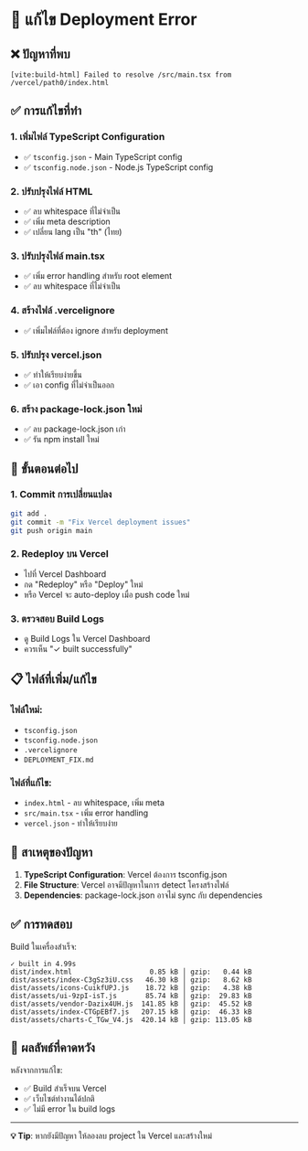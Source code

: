 # 🔧 แก้ไข Deployment Error

## ❌ ปัญหาที่พบ
```
[vite:build-html] Failed to resolve /src/main.tsx from /vercel/path0/index.html
```

## ✅ การแก้ไขที่ทำ

### 1. **เพิ่มไฟล์ TypeScript Configuration**
- ✅ `tsconfig.json` - Main TypeScript config
- ✅ `tsconfig.node.json` - Node.js TypeScript config

### 2. **ปรับปรุงไฟล์ HTML**
- ✅ ลบ whitespace ที่ไม่จำเป็น
- ✅ เพิ่ม meta description
- ✅ เปลี่ยน lang เป็น "th" (ไทย)

### 3. **ปรับปรุงไฟล์ main.tsx**
- ✅ เพิ่ม error handling สำหรับ root element
- ✅ ลบ whitespace ที่ไม่จำเป็น

### 4. **สร้างไฟล์ .vercelignore**
- ✅ เพิ่มไฟล์ที่ต้อง ignore สำหรับ deployment

### 5. **ปรับปรุง vercel.json**
- ✅ ทำให้เรียบง่ายขึ้น
- ✅ เอา config ที่ไม่จำเป็นออก

### 6. **สร้าง package-lock.json ใหม่**
- ✅ ลบ package-lock.json เก่า
- ✅ รัน npm install ใหม่

## 🚀 ขั้นตอนต่อไป

### 1. **Commit การเปลี่ยนแปลง**
```bash
git add .
git commit -m "Fix Vercel deployment issues"
git push origin main
```

### 2. **Redeploy บน Vercel**
- ไปที่ Vercel Dashboard
- กด "Redeploy" หรือ "Deploy" ใหม่
- หรือ Vercel จะ auto-deploy เมื่อ push code ใหม่

### 3. **ตรวจสอบ Build Logs**
- ดู Build Logs ใน Vercel Dashboard
- ควรเห็น "✓ built successfully"

## 📋 ไฟล์ที่เพิ่ม/แก้ไข

### ไฟล์ใหม่:
- `tsconfig.json`
- `tsconfig.node.json`
- `.vercelignore`
- `DEPLOYMENT_FIX.md`

### ไฟล์ที่แก้ไข:
- `index.html` - ลบ whitespace, เพิ่ม meta
- `src/main.tsx` - เพิ่ม error handling
- `vercel.json` - ทำให้เรียบง่าย

## 🎯 สาเหตุของปัญหา

1. **TypeScript Configuration**: Vercel ต้องการ tsconfig.json
2. **File Structure**: Vercel อาจมีปัญหาในการ detect โครงสร้างไฟล์
3. **Dependencies**: package-lock.json อาจไม่ sync กับ dependencies

## ✅ การทดสอบ

Build ในเครื่องสำเร็จ:
```
✓ built in 4.99s
dist/index.html                   0.85 kB │ gzip:   0.44 kB
dist/assets/index-C3gSz3iU.css   46.30 kB │ gzip:   8.62 kB
dist/assets/icons-CuikfUPJ.js    18.72 kB │ gzip:   4.38 kB
dist/assets/ui-9zpI-isT.js       85.74 kB │ gzip:  29.83 kB
dist/assets/vendor-Dazix4UH.js  141.85 kB │ gzip:  45.52 kB
dist/assets/index-CTGpEBf7.js   207.15 kB │ gzip:  46.33 kB
dist/assets/charts-C_TGw_V4.js  420.14 kB │ gzip: 113.05 kB
```

## 🎉 ผลลัพธ์ที่คาดหวัง

หลังจากการแก้ไข:
- ✅ Build สำเร็จบน Vercel
- ✅ เว็บไซต์ทำงานได้ปกติ
- ✅ ไม่มี error ใน build logs

---

**💡 Tip**: หากยังมีปัญหา ให้ลองลบ project ใน Vercel และสร้างใหม่
